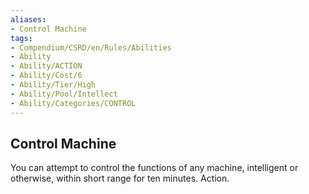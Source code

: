 ```yaml
---
aliases:
- Control Machine
tags:
- Compendium/CSRD/en/Rules/Abilities
- Ability
- Ability/ACTION
- Ability/Cost/6
- Ability/Tier/High
- Ability/Pool/Intellect
- Ability/Categories/CONTROL
---
```


  
## Control Machine  
You can attempt to control the functions of any machine, intelligent or otherwise, within short range for ten minutes. Action. 